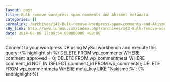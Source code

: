```yaml
---
layout: post
title: Bulk remove wordpress spam comments and Akismet metadata
categories: []
permalink: /archives/142-Bulk-remove-wordpress-spam-comments-and-Akismet-metadata.html
s9y_link: http://www.lunesu.com/index.php?/archives/142-Bulk-remove-wordpress-spam-comments-and-Akismet-metadata.html
date: 2014-08-06 17:09:54.000000000 +08:00
---
```

Connect to your wordpress DB using MySql workbench and execute this query:
{% highlight sh %}
DELETE FROM wp_comments WHERE comment_approved = 0;
DELETE FROM wp_commentmeta WHERE comment_id NOT IN (SELECT comment_id FROM wp_comments);
DELETE FROM wp_commentmeta WHERE meta_key LIKE '%akismet%';
{% endhighlight %}
